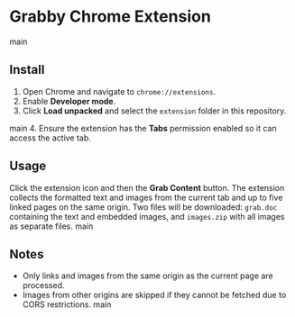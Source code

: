 # Grabby Chrome Extension

 main

## Install
1. Open Chrome and navigate to `chrome://extensions`.
2. Enable **Developer mode**.
3. Click **Load unpacked** and select the `extension` folder in this repository.

main
4. Ensure the extension has the **Tabs** permission enabled so it can access the active tab.

## Usage
Click the extension icon and then the **Grab Content** button. The extension collects the formatted text and images from the current tab and up to five linked pages on the same origin. Two files will be downloaded: `grab.doc` containing the text and embedded images, and `images.zip` with all images as separate files.
 main

## Notes
- Only links and images from the same origin as the current page are processed.
- Images from other origins are skipped if they cannot be fetched due to CORS restrictions.
 main
